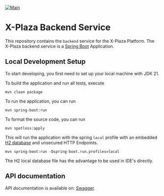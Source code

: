 [![Main](https://github.com/kirjaswappi/kirjaswappi-backend/actions/workflows/main.yml/badge.svg?branch=main)](https://github.com/x-plaza/xplaza-backend/actions/workflows/main.yml)

# X-Plaza Backend Service

This repository contains the `backend` service for the X-Plaza Platform. The X-Plaza backend service is a [Spring Boot](https://spring.io/projects/spring-boot) Application.

## Local Development Setup

To start developing, you first need to set up your local machine with JDK 21.

To build the application and run all tests, execute

```console
mvn clean package
```

To run the application, you can run

```console
mvn spring-boot:run
```

To format the source code, you can run

```console
mvn spotless:apply
```

This will run the application with the spring `local` profile with an embedded [H2 database](https://www.h2database.com/html/main.html) and unsecured HTTP Endpoints.

```console
mvn spring-boot:run -Dspring-boot.run.profiles=local
```

The H2 local database file has the advantage to be used in IDE's directly.

## API documentation

API documentation is available on: [Swagger](https://api.xplaza.shop/swagger-ui/index.html).

